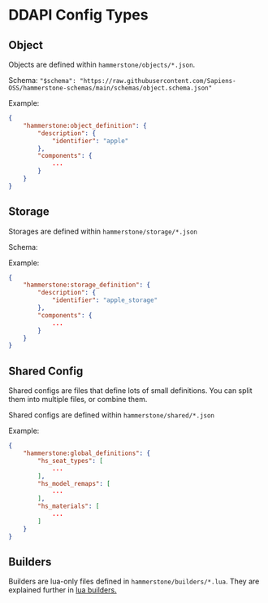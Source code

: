 # DDAPI Config Types

## Object

Objects are defined within `hammerstone/objects/*.json`.

Schema: `"$schema": "https://raw.githubusercontent.com/Sapiens-OSS/hammerstone-schemas/main/schemas/object.schema.json"`

Example:

```json
{
	"hammerstone:object_definition": {
		"description": {
			"identifier": "apple"
		},
		"components": {
			...
		}
	}
}
```

## Storage

Storages are defined within `hammerstone/storage/*.json`

Schema:

Example:

```json
{
    "hammerstone:storage_definition": {
        "description": {
            "identifier": "apple_storage"
        },
        "components": {
            ...
        }
    }
}
```

## Shared Config

Shared configs are files that define lots of small definitions. You can split them into multiple files, or combine them.

Shared configs are defined within `hammerstone/shared/*.json`

Example:

```json
{
    "hammerstone:global_definitions": {
		"hs_seat_types": [
			...
		],
		"hs_model_remaps": [
			...
		],
		"hs_materials": [
			...
		]
	}
}
```

## Builders

Builders are lua-only files defined in `hammerstone/builders/*.lua`. They are explained further in [lua builders.](./ddapi-lua-builders.md)
